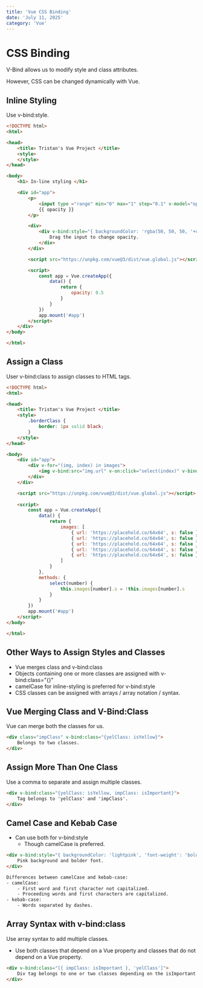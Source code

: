 ```yaml
---
title: 'Vue CSS Binding'
date: 'July 11, 2025'
category: 'Vue'
---
```


# CSS Binding

V-Bind allows us to modify style and class attributes.

However, CSS can be changed dynamically with Vue.

## Inline Styling

Use v-bind:style.

```html
<!DOCTYPE html>
<html>

<head>
    <title> Tristan's Vue Project </title>
    <style>
    </style>
</head>

<body>
    <h1> In-line styling </h1>

    <div id="app">
        <p>
            <input type ="range" min="0" max="1" step="0.1" v-model="opacity">
            {{ opacity }}
        </p>

        <div>
            <div v-bind:style="{ backgroundColor: 'rgba(50, 50, 50, '+opacity+')' }">
                Drag the input to change opacity.
            </div>
        </div>

        <script src="https://unpkg.com/vue@3/dist/vue.global.js"></script>

        <script>
            const app = Vue.createApp({
                data() {
                    return {
                        opacity: 0.5
                    }
                }
            })
            app.mount('#app')
        </script>
    </div>
</body>

</html>
```

## Assign a Class

User v-bind:class to assign classes to HTML tags.

```html
<!DOCTYPE html>
<html>

<head>
    <title> Tristan's Vue Project </title>
    <style>
        .borderClass {
            border: 1px solid black;
        }
    </style>
</head>

<body>
    <div id="app">
        <div v-for="(img, index) in images">
            <img v-bind:src="img.url" v-on:click="select(index)" v-bind:class="{ borderClass: img.s }">
        </div>
    </div>

    <script src="https://unpkg.com/vue@3/dist/vue.global.js"></script>
    
    <script>
        const app = Vue.createApp({
            data() {
                return {
                    images: [
                        { url: 'https://placehold.co/64x64', s: false },
                        { url: 'https://placehold.co/64x64', s: false },
                        { url: 'https://placehold.co/64x64', s: false },
                        { url: 'https://placehold.co/64x64', s: false },
                        { url: 'https://placehold.co/64x64', s: false }
                    ]
                }
            },
            methods: {
                select(number) {
                    this.images[number].s = !this.images[number].s
                }
            }
        })
        app.mount('#app')
    </script>
</body>

</html>
```

## Other Ways to Assign Styles and Classes

- Vue merges class and v-bind:class
- Objects containing one or more classes are assigned with v-bind:class="{}"
- camelCase for inline-styling is preferred for v-bind:style
- CSS classes can be assigned with arrays / array notation / syntax.

## Vue Merging Class and V-Bind:Class

Vue can merge both the classes for us.

```html
<div class="impClass" v-bind:class="{yelClass: isYellow}">
    Belongs to two classes.
</div>
```

## Assign More Than One Class

Use a comma to separate and assign multiple classes.

```html
<div v-bind:class="{yelClass: isYellow, impClass: isImportant}">
    Tag belongs to 'yelClass' and 'impClass'.
</div>
```

## Camel Case and Kebab Case

- Can use both for v-bind:style
    - Though camelCase is preferred.

```html
<div v-bind:style="{ backgroundColor: 'lightpink', 'font-weight': 'bolder' }">
    Pink background and bolder font.
</div>

Differences between camelCase and kebab-case:
- camelCase:
    - First word and first character not capitalized.
    - Proceeding words and first characters are capitalized.
- kebab-case:
    - Words separated by dashes.
```

## Array Syntax with v-bind:class

Use array syntax to add multiple classes.
- Use both classes that depend on a Vue property and classes that do not depend on a Vue property.

```html
<div v-bind:class="[{ impClass: isImportant }, 'yelClass']">
    Div tag belongs to one or two classes depending on the isImportant property.
</div>
```

